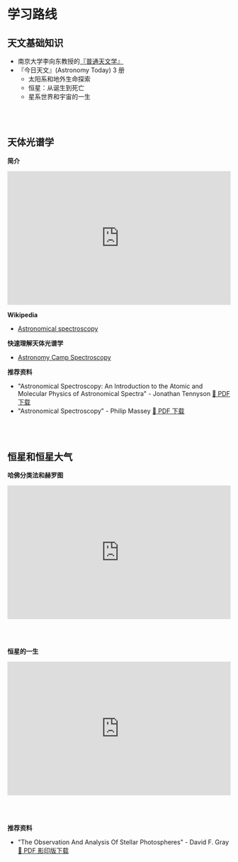 # 学习路线

## 天文基础知识

- 南京大学李向东教授的[『普通天文学』](https://www.icourse163.org/course/NJU-1001752349)
- 『今日天文』(Astronomy Today) 3 册
  - 太阳系和地外生命探索
  - 恒星：从诞生到死亡
  - 星系世界和宇宙的一生

<br></br>

## 天体光谱学

**简介**

<div style="position: relative; padding: 30% 45%;">
<iframe style="position: absolute; width: 100%; height: 100%; left: 0; top: 0;" src="https://www.youtube.com/embed/oM5lEG2woA0" frameborder="0" allow="accelerometer; autoplay; clipboard-write; encrypted-media; gyroscope; picture-in-picture" allowfullscreen></iframe>
</div>

**Wikipedia**

- [Astronomical spectroscopy](https://en.wikipedia.org/wiki/Astronomical_spectroscopy#Optical_spectroscopy)

**快速理解天体光谱学**

- [Astronomy Camp Spectroscopy](http://loke.as.arizona.edu/~ckulesa/camp/index.html)

**推荐资料**

- "Astronomical Spectroscopy: An Introduction to the Atomic and Molecular Physics of Astronomical Spectra" - Jonathan Tennyson [:orange_book: PDF 下载](http://fulviofrisone.com/attachments/article/402/Astronomical%20Spectroscopy%201860945139.pdf)
- "Astronomical Spectroscopy" - Philip Massey [:orange_book: PDF 下载](https://home.strw.leidenuniv.nl/~franx/technicalresearchinformation/AstronomicalSpectroscopy.pdf)


<br></br>

## 恒星和恒星大气

**哈佛分类法和赫罗图**

<div style="position: relative; padding: 30% 45%;">
<iframe style="position: absolute; width: 100%; height: 100%; left: 0; top: 0;" src="https://www.youtube.com/embed/Y5VU3Mp6abI" frameborder="0" allow="accelerometer; autoplay; clipboard-write; encrypted-media; gyroscope; picture-in-picture" allowfullscreen></iframe>
</div>

<br></br>

**恒星的一生**

<div style="position: relative; padding: 30% 45%;">
<iframe style="position: absolute; width: 100%; height: 100%; left: 0; top: 0;" src="https://www.youtube.com/embed/4xIQGbYur9Q" frameborder="0" allow="accelerometer; autoplay; clipboard-write; encrypted-media; gyroscope; picture-in-picture" allowfullscreen></iframe>
</div>

<br></br>

**推荐资料**


- "The Observation And Analysis Of Stellar Photospheres" - David F. Gray [:orange_book: PDF 影印版下载](https://fks.sk/~sesquideus/TA1/David%20F.%20Gray%20-%20The%20Observation%20And%20Analysis%20Of%20Stellar%20Photospheres.pdf)
